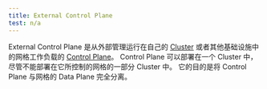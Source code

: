 ```yaml
---
title: External Control Plane
test: n/a
---
```


External Control Plane 是从外部管理运行在自己的 [Cluster](/zh/docs/reference/glossary/#cluster)
或者其他基础设施中的网格工作负载的 [Control Plane](/zh/docs/reference/glossary/#control-plane)。
Control Plane 可以部署在一个 Cluster 中，尽管不能部署在它所控制的网格的一部分 Cluster 中。
它的目的是将 Control Plane 与网格的 Data Plane 完全分离。
